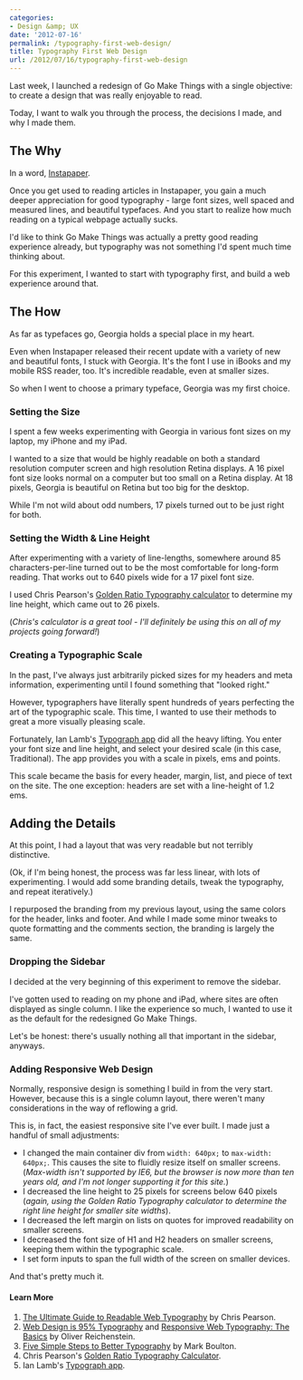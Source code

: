 ```yaml
---
categories:
- Design &amp; UX
date: '2012-07-16'
permalink: /typography-first-web-design/
title: Typography First Web Design
url: /2012/07/16/typography-first-web-design
---
```


Last week, I launched a redesign of Go Make Things with a single objective: to create a design that was really enjoyable to read.

Today, I want to walk you through the process, the decisions I made, and why I made them.
<!--more-->
<h2>The Why</h2>

In a word, <a href="http://www.instapaper.com/">Instapaper</a>.

Once you get used to reading articles in Instapaper, you gain a much deeper appreciation for good typography - large font sizes, well spaced and measured lines, and beautiful typefaces. And you start to realize how much reading on a typical webpage actually sucks.

I'd like to think Go Make Things was actually a pretty good reading experience already, but typography was not something I'd spent much time thinking about.

For this experiment, I wanted to start with typography first, and build a web experience around that.

<h2>The How</h2>

As far as typefaces go, Georgia holds a special place in my heart.

Even when Instapaper released their recent update with a variety of new and beautiful fonts, I stuck with Georgia. It's the font I use in iBooks and my mobile RSS reader, too. It's incredible readable, even at smaller sizes.

So when I went to choose a primary typeface, Georgia was my first choice.

<h3>Setting the Size</h3>

I spent a few weeks experimenting with Georgia in various font sizes on my laptop, my iPhone and my iPad.

I wanted to a size that would be highly readable on both a standard resolution computer screen and high resolution Retina displays. A 16 pixel font size looks normal on a computer but too small on a Retina display. At 18 pixels, Georgia is beautiful on Retina but too big for the desktop.

While I'm not wild about odd numbers, 17 pixels turned out to be just right for both.

<h3>Setting the Width & Line Height</h3>

After experimenting with a variety of line-lengths, somewhere around 85 characters-per-line turned out to be the most comfortable for long-form reading. That works out to 640 pixels wide for a 17 pixel font size.

I used Chris Pearson's <a href="http://www.pearsonified.com/typography/">Golden Ratio Typography calculator</a> to determine my line height, which came out to 26 pixels.

(<em>Chris's calculator is a great tool - I'll definitely be using this on all of my projects going forward!</em>)

<h3>Creating a Typographic Scale</h3>

In the past, I've always just arbitrarily picked sizes for my headers and meta information, experimenting until I found something that "looked right."

However, typographers have literally spent hundreds of years perfecting the art of the typographic scale. This time, I wanted to use their methods to great a more visually pleasing scale.

Fortunately, Ian Lamb's <a href="http://lamb.cc/typograph/">Typograph app</a> did all the heavy lifting. You enter your font size and line height, and select your desired scale (in this case, Traditional). The app provides you with a scale in pixels, ems and points.

This scale became the basis for every header, margin, list, and piece of text on the site. The one exception: headers are set with a line-height of 1.2 ems.

<h2>Adding the Details</h2>

At this point, I had a layout that was very readable but not terribly distinctive.

(Ok, if I'm being honest, the process was far less linear, with lots of experimenting. I would add some branding details, tweak the typography, and repeat iteratively.)

I repurposed the branding from my previous layout, using the same colors for the header, links and footer. And while I made some minor tweaks to quote formatting and the comments section, the branding is largely the same.

<h3>Dropping the Sidebar</h3>

I decided at the very beginning of this experiment to remove the sidebar.

I've gotten used to reading on my phone and iPad, where sites are often displayed as single column. I like the experience so much, I wanted to use it as the default for the redesigned Go Make Things.

Let's be honest: there's usually nothing all that important in the sidebar, anyways.

<h3>Adding Responsive Web Design</h3>

Normally, responsive design is something I build in from the very start. However, because this is a single column layout, there weren't many considerations in the way of reflowing a grid.

This is, in fact, the easiest responsive site I've ever built. I made just a handful of small adjustments:

<ul>
<li>I changed the main container div from <code>width: 640px;</code> to <code>max-width: 640px;</code>. This causes the site to fluidly resize itself on smaller screens. (<em>Max-width isn't supported by IE6, but the browser is now more than ten years old, and I'm not longer supporting it for this site.</em>)</li>
<li>I decreased the line height to 25 pixels for screens below 640 pixels (<em>again, using the Golden Ratio Typography calculator to determine the right line height for smaller site widths</em>).</li>
<li>I decreased the left margin on lists on quotes for improved readability on smaller screens.</li>
<li>I decreased the font size of H1 and H2 headers on smaller screens, keeping them within the typographic scale.</li>
<li>I set form inputs to span the full width of the screen on smaller devices.</li>
</ul>

And that's pretty much it.

<h4>Learn More</h4>

<ol>
<li><a href="http://www.pearsonified.com/2011/12/golden-ratio-typography.php">The Ultimate Guide to Readable Web Typography</a> by Chris Pearson.</li>
<li><a href="http://informationarchitects.net/blog/the-web-is-all-about-typography-period/">Web Design is 95% Typography</a> and <a href="http://informationarchitects.net/blog/responsive-typography-the-basics/">Responsive Web Typography: The Basics</a> by Oliver Reichenstein.</li>
<li><a href="http://www.markboulton.co.uk/journal/comments/five-simple-steps-to-better-typography">Five Simple Steps to Better Typography</a> by Mark Boulton.</li>
<li>Chris Pearson's <a href="http://www.pearsonified.com/typography/">Golden Ratio Typography Calculator</a>.</li>
<li>Ian Lamb's <a href="http://lamb.cc/typograph/">Typograph app</a>.</li>
</ol>